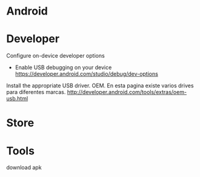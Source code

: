 # Android


# Developer

Configure on-device developer options
- Enable USB debugging on your device
https://developer.android.com/studio/debug/dev-options

Install the appropriate USB driver. OEM.
En esta pagina existe varios drives para diferentes marcas.
http://developer.android.com/tools/extras/oem-usb.html



# Store


# Tools

download apk


